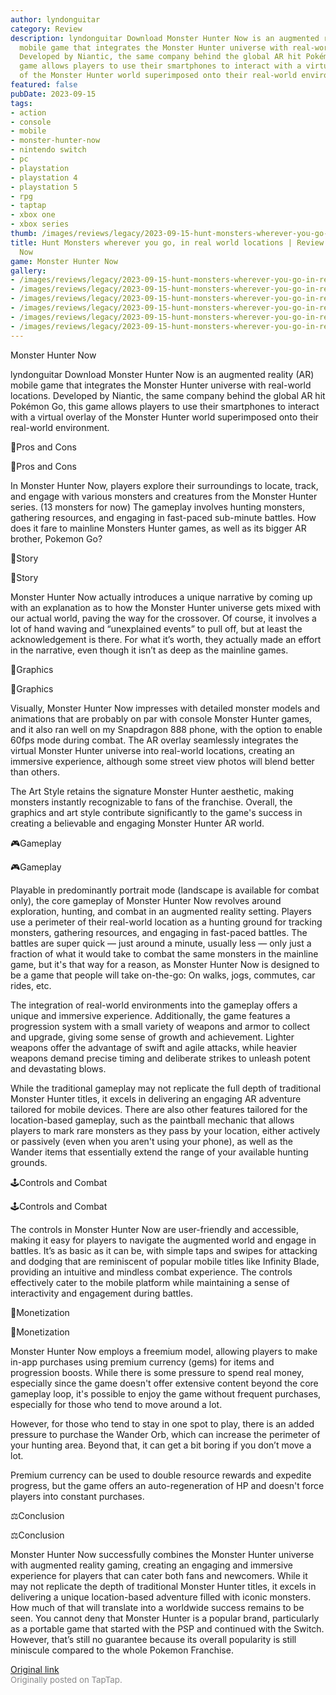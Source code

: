 ```yaml
---
author: lyndonguitar
category: Review
description: lyndonguitar Download Monster Hunter Now is an augmented reality (AR)
  mobile game that integrates the Monster Hunter universe with real-world locations.
  Developed by Niantic, the same company behind the global AR hit Pokémon Go, this
  game allows players to use their smartphones to interact with a virtual overlay
  of the Monster Hunter world superimposed onto their real-world environment.
featured: false
pubDate: 2023-09-15
tags:
- action
- console
- mobile
- monster-hunter-now
- nintendo switch
- pc
- playstation
- playstation 4
- playstation 5
- rpg
- taptap
- xbox one
- xbox series
thumb: /images/reviews/legacy/2023-09-15-hunt-monsters-wherever-you-go-in-real-world-locations--review---monster-hunter-now-0.avif
title: Hunt Monsters wherever you go, in real world locations | Review - Monster Hunter
  Now
game: Monster Hunter Now
gallery:
- /images/reviews/legacy/2023-09-15-hunt-monsters-wherever-you-go-in-real-world-locations--review---monster-hunter-now-0.avif
- /images/reviews/legacy/2023-09-15-hunt-monsters-wherever-you-go-in-real-world-locations--review---monster-hunter-now-1.avif
- /images/reviews/legacy/2023-09-15-hunt-monsters-wherever-you-go-in-real-world-locations--review---monster-hunter-now-2.avif
- /images/reviews/legacy/2023-09-15-hunt-monsters-wherever-you-go-in-real-world-locations--review---monster-hunter-now-3.avif
- /images/reviews/legacy/2023-09-15-hunt-monsters-wherever-you-go-in-real-world-locations--review---monster-hunter-now-4.avif
- /images/reviews/legacy/2023-09-15-hunt-monsters-wherever-you-go-in-real-world-locations--review---monster-hunter-now-5.avif
---
```

Monster Hunter Now

lyndonguitar
Download
Monster Hunter Now is an augmented reality (AR) mobile game that integrates the Monster Hunter universe with real-world locations. Developed by Niantic, the same company behind the global AR hit Pokémon Go, this game allows players to use their smartphones to interact with a virtual overlay of the Monster Hunter world superimposed onto their real-world environment.

📌Pros and Cons

📌Pros and Cons

In Monster Hunter Now, players explore their surroundings to locate, track, and engage with various monsters and creatures from the Monster Hunter series. (13 monsters for now) The gameplay involves hunting monsters, gathering resources, and engaging in fast-paced sub-minute battles. How does it fare to mainline Monsters Hunter games, as well as its bigger AR brother, Pokemon Go?

📖Story

📖Story

Monster Hunter Now actually introduces a unique narrative by coming up with an explanation as to how the Monster Hunter universe gets mixed with our actual world, paving the way for the crossover. Of course, it involves a lot of hand waving and “unexplained events” to pull off, but at least the acknowledgement is there. For what it’s worth, they actually made an effort in the narrative, even though it isn’t as deep as the mainline games.

🎨Graphics

🎨Graphics

Visually, Monster Hunter Now impresses with detailed monster models and animations that are probably on par with console Monster Hunter games, and it also ran well on my Snapdragon 888 phone, with the option to enable 60fps mode during combat. The AR overlay seamlessly integrates the virtual Monster Hunter universe into real-world locations, creating an immersive experience, although some street view photos will blend better than others.

The Art Style retains the signature Monster Hunter aesthetic, making monsters instantly recognizable to fans of the franchise. Overall, the graphics and art style contribute significantly to the game's success in creating a believable and engaging Monster Hunter AR world.

🎮Gameplay

🎮Gameplay

Playable in predominantly portrait mode (landscape is available for combat only), the core gameplay of Monster Hunter Now revolves around exploration, hunting, and combat in an augmented reality setting. Players use a perimeter of their real-world location as a hunting ground for tracking monsters, gathering resources, and engaging in fast-paced battles. The battles are super quick — just around a minute, usually less — only just a fraction of what it would take to combat the same monsters in the mainline game, but it's that way for a reason, as Monster Hunter Now is designed to be a game that people will take on-the-go: On walks, jogs, commutes, car rides, etc.

The integration of real-world environments into the gameplay offers a unique and immersive experience. Additionally, the game features a progression system with a small variety of weapons and armor to collect and upgrade, giving some sense of growth and achievement. Lighter weapons offer the advantage of swift and agile attacks, while heavier weapons demand precise timing and deliberate strikes to unleash potent and devastating blows.

While the traditional gameplay may not replicate the full depth of traditional Monster Hunter titles, it excels in delivering an engaging AR adventure tailored for mobile devices. There are also other features tailored for the location-based gameplay, such as the paintball mechanic that allows players to mark rare monsters as they pass by your location, either actively or passively (even when you aren't using your phone), as well as the Wander items that essentially extend the range of your available hunting grounds.

🕹Controls and Combat

🕹Controls and Combat

The controls in Monster Hunter Now are user-friendly and accessible, making it easy for players to navigate the augmented world and engage in battles. It’s as basic as it can be, with simple taps and swipes for attacking and dodging that are reminiscent of popular mobile titles like Infinity Blade, providing an intuitive and mindless combat experience. The controls effectively cater to the mobile platform while maintaining a sense of interactivity and engagement during battles.

📜Monetization

📜Monetization

Monster Hunter Now employs a freemium model, allowing players to make in-app purchases using premium currency (gems) for items and progression boosts. While there is some pressure to spend real money, especially since the game doesn't offer extensive content beyond the core gameplay loop, it's possible to enjoy the game without frequent purchases, especially for those who tend to move around a lot.

However, for those who tend to stay in one spot to play, there is an added pressure to purchase the Wander Orb, which can increase the perimeter of your hunting area. Beyond that, it can get a bit boring if you don’t move a lot.

Premium currency can be used to double resource rewards and expedite progress, but the game offers an auto-regeneration of HP and doesn't force players into constant purchases.

⚖️Conclusion

⚖️Conclusion

Monster Hunter Now successfully combines the Monster Hunter universe with augmented reality gaming, creating an engaging and immersive experience for players that can cater both fans and newcomers. While it may not replicate the depth of traditional Monster Hunter titles, it excels in delivering a unique location-based adventure filled with iconic monsters. How much of that will translate into a worldwide success remains to be seen. You cannot deny that Monster Hunter is a popular brand, particularly as a portable game that started with the PSP and continued with the Switch. However, that’s still no guarantee because its overall popularity is still miniscule compared to the whole Pokemon Franchise.

[Original link](https://www.taptap.io/post/6286000)<br><span style="font-size: 0.95em; color: #888;">Originally posted on TapTap.</span>